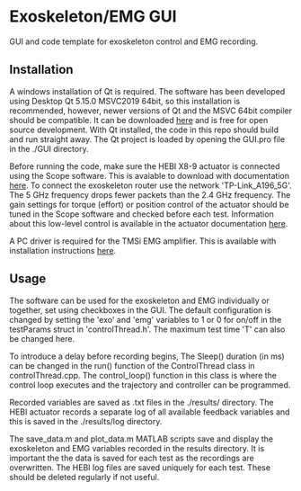# Exoskeleton/EMG GUI

GUI and code template for exoskeleton control and EMG recording.

## Installation

A windows installation of Qt is required. The software has been developed using Desktop Qt 5.15.0 MSVC2019 64bit, so this installation is recommended, however, newer versions of Qt and the MSVC 64bit compiler should be compatible. It can be downloaded [here](https://www.qt.io/download-qt-installer "Qt") and is free for open source development. With Qt installed, the code in this repo should build and run straight away. The Qt project is loaded by opening the GUI.pro file in the ./GUI directory.

Before running the code, make sure the HEBI X8-9 actuator is connected using the Scope software. This is avaiable to download with documentation [here](https://docs.hebi.us/tools.html#scope-gui). To connect the exoskeleton router use the network 'TP-Link_A196_5G'. The 5 GHz frequency drops fewer packets than the 2.4 GHz frequency. The gain settings for torque (effort) or position control of the actuator should be tuned in the Scope software and checked before each test. Information about this low-level control is available in the actuator documentation [here](https://docs.hebi.us/hardware.html#x-series-actuators).

A PC driver is required for the TMSi EMG amplifier. This is available with installation instructions [here](https://imperiallondon-my.sharepoint.com/:u:/g/personal/cic12_ic_ac_uk/ERn0UC_GgkpHgZjDrVl7K8YBFMaA9imkvKPAH6oOEbzsug?e=oDHNo9 "PC Driver").

## Usage

The software can be used for the exoskeleton and EMG individually or together, set using checkboxes in the GUI. The default configuration is changed by setting the 'exo' and 'emg' variables to 1 or 0 for on/off in the testParams struct in 'controlThread.h'. The maximum test time 'T' can also be changed here.

To introduce a delay before recording begins, The Sleep() duration (in ms) can be changed in the run() function of the ControlThread class in controlThread.cpp. The control_loop() function in this class is where the control loop executes and the trajectory and controller can be programmed.

Recorded variables are saved as .txt files in the ./results/ directory. The HEBI actuator records a separate log of all available feedback variables and this is saved in the ./results/log directory.

The save_data.m and plot_data.m MATLAB scripts save and display the exoskeleton and EMG variables recorded in the results directory. It is important the the data is saved for each test as the recordings are overwritten. The HEBI log files are saved uniquely for each test. These should be deleted regularly if not useful.
